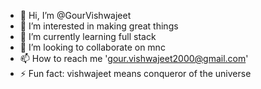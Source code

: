 - 👋 Hi, I’m @GourVishwajeet
- 👀 I’m interested in making great things
- 🌱 I’m currently learning full stack
- 💞️ I’m looking to collaborate on mnc
- 📫 How to reach me 'gour.vishwajeet2000@gmail.com'
- ⚡ Fun fact: vishwajeet means conqueror of the universe

<!---
GourVishwajeet/GourVishwajeet is a ✨ special ✨ repository because its `README.md` (this file) appears on your GitHub profile.
You can click the Preview link to take a look at your changes.
--->
